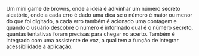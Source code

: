 Um mini game de browns, onde a ideia é adivinhar um número secreto aleatório, onde a cada erro é dado uma dica se o número é maior ou menor do que foi digitado, a cada erro também é acionado uma contagem e quando o usuário descobre o número é informado qual é o número secreto, quantas tentativas foram precisas para chegar no acerto. Também é integrado com uma assistente de voz, a qual tem a função de integrar acessibilidade à aplicação.
